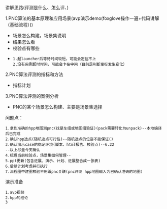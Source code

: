 讲解思路(评测是什么、怎么评、)

1.PNC算法的基本原理和应用场景(avp演示demo(foxglove操作一遍+代码讲解（基础流程）))

- 场景怎么构建，场景集说明
- 结果怎么看
- 校验点有哪些
- ```
  1.起launcher后等待时间较短，可能会定位不上
  2.没有用例超时时间，可能会卡在中间（目前是判断坐标发生变化）
  ```

  

2.PNC算法评测的指标和方法 

- 指标计划

3.PNC算法评测的案例分析

- PNC的某个场景怎么构建、主要是场景集选择



问题点：

```
1.拿到准确的hpp地图测pnc(找是车组或地图组验证)(pack需要转化为unpack)--本地编译后已完成
2.确认hpp选点(随机选点可行性)--随机选点的位姿不能保证()
3.确认演示case的稳定环境(脚本、html报告、校验点)--6.22
--以上尽量今天确认
4.梳理当前校验点，场景集如何管理--
5.ppt更新(包含进展、演示、计划、进展整合成一张表)
6.后续计划考虑并行执行
7.流程图中建图校验不用跟pnc关联(pnc评测 hpp地图输入为已确认准确的地图)
```

演示准备

```
1.avp视频
2.hpp的结论
3
```

